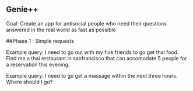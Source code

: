 ## Genie++

Goal: Create an app for antisocial people who need their questions answered in the real world as fast as possible 

##Phase 1 : Simple requests

Example query: I need to go out with my five friends to go get thai food. Find me a thai restaurant in sanfrancisco that can accomodate 5 people for a reservation this evening.

Example query: I need to go get a massage within the next three hours. Where should I go? 
